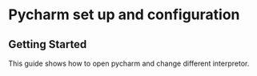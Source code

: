 # Pycharm set up and configuration

## Getting Started 

This guide shows how to open pycharm and change different interpretor.
